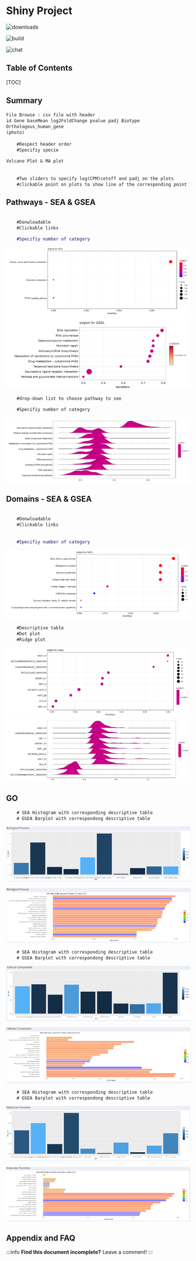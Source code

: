Shiny Project
===
![downloads](https://img.shields.io/github/downloads/atom/atom/total.svg)

![build](https://img.shields.io/appveyor/build/:user/:repo.svg)

![chat](https://img.shields.io/discord/:serverId.svg)

## Table of Contents

[TOC]

Summary
---

```
File Browse : csv file with header
id Gene	baseMean log2FoldChange pvalue padj Biotype Orthologous_human_gene
(photo)

	#Respect header order
	#Specifiy specie
```

```
Volcano Plot & MA plot


	#Two sliders to specify log(CPM)cetoff and padj on the plots
	#clickable point on plots to show line af the corresponding point
```

Pathways - SEA & GSEA
---
```Descriptive table of data

	#Donwloadable 
	#Clickable links

```
```Dot plot with pathways significantly enriched as a function of the gene ratio (number of genes in the dataset differentially expressed on the number of genes that make up the pathway)
	#Specifiy number of category
```
![](./Dot_Plot_SEA_Pathway.png)
![](./Dot_Plot_GSEA_Pathway.png)

```Pathway Viewer
	#drop-down list to choose pathway to see

```
```*GSEA only* Ridge plot
	#Specifiy number of category

```
![](./Ridge_Plot_GSEA_Pathway.png)



Domains - SEA & GSEA
---
```Descriptive table

	#Donwloadable 
	#Clickable links

```

```Dot plot with domains significantly enriched as a function of the gene ratio (number of genes in the dataset differentially expressed on the number of genes that make up the pathway)

	#Specifiy number of category

```
![](./Dot_Plot_SEA_Domain.png)

```Bonus with patterns for GSEA
	#Descriptive table
	#Dot plot
	#Ridge plot
```
![](./Dot_Plot_GSEA_Motif.png)
![](./Ridge_Plot_GSEA_Motif.png)

GO 
---
```Representation of main differentially expressed Biological Processes
	# SEA Histogram with corresponding descriptive table 
	# GSEA Barplot with correspondong descriptive table 
```
![](./Hist_Biological_Process_SEA.png)

![](./Barplot_Biological_Process_GSEA.png)


```Representation of main differentially expressed Cellular Component
	# SEA Histogram with corresponding descriptive table 
	# GSEA Barplot with correspondong descriptive table
```
![](./Hist_Cellular_Components_SEA.png)

![](./Barplot_Cellular_Components_GSEA.png)


``` Representation of main differentially expressed Molecular fonction
	# SEA Histogram with corresponding descriptive table 
	# GSEA Barplot with correspondong descriptive table
```
![](./Hist_Molecular_Function_SEA.png)

![](./Barplot_Molecular_Function_GSEA.png)

## Appendix and FAQ

:::info
**Find this document incomplete?** Leave a comment!
:::

